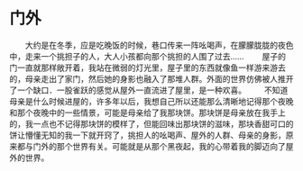 # 门外
　　大约是在冬季，应是吃晚饭的时候，巷口传来一阵吆喝声，在朦朦胧胧的夜色中，走来一个挑担子的人，大人小孩都向那个挑担的人围了过去…… 
　　屋子的门一直就那样敞开着，我站在微弱的灯光里，屋子里的东西就像鱼一样游来游去的，母亲走出了家门，然后她的身影也融入了那堆人群。外面的世界仿佛被人推开了一个缺口．一股雀跃的感觉从屋外一直流进了屋里，是一种欢喜。 
　　不知道母亲是什么时候进屋的，许多年以后，我想自己所以还能那么清晰地记得那个夜晚和那个夜晚中的一些情景，可能是母亲给了我那块饼。那块饼是母亲放在我手上的，我一点也不记得那块饼的模样了，但能回味出那块饼的滋味，那块香甜可口的饼让懵懂无知的我一下就开窍了，挑担人的吆喝声、屋外的人群、母亲的身影，原来都与门外的那个世界有关。可能就是从那个黑夜起，我的心带着我的脚迈向了屋外的世界。
 